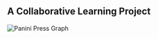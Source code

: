 ## A Collaborative Learning Project


![Panini Press Graph](https://johnbradley436.github.io/PaniniPress/graph-visualization-Panini.svg)
